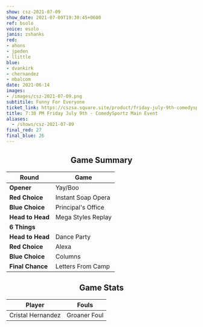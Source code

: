 ```yaml
---
show: csz-2021-07-09
show_date: 2021-07-09T19:30:45+0600
ref: bsolo
voice: esolo
janis: zshanks
red:
- ahons
- jpeden
- llittle
blue:
- dvankirk
- chernandez
- mbalcom
date: 2021-06-14
images:
- /images/csz-2021-07-09.png
subtitile: Funny For Everyone
ticket_link: https://cszsa.square.site/product/friday-july-9th-comedysportz-funny-for-everyone/203?cs=true
title: 7:30 PM Friday July 9th - ComedySportz Main Event
aliases:
  - /shows/csz-2021-07-09
final_red: 27
final_blue: 26
---
```


<center>

## Game Summary

| **Round** | **Game** |
|--------------|------|
| **Opener**       |Yay/Boo|
| **Red Choice**   |Instant Soap Opera|
| **Blue Choice**  |Principal's Office|
| **Head to Head** |Mega Styles Replay|
| **6 Things**   ||
| **Head to Head** |Dance Party|
| **Red Choice**   |Alexa|
| **Blue Choice**  |Columns|
| **Final Chance** |Letters From Camp|

## Game Stats

| **Player** | **Fouls** |
|--------|-------|
|Cristal Hernandez |Groaner Foul|

</center>
